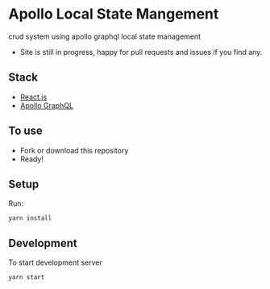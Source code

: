 # Apollo Local State Mangement

crud system using apollo graphql local state management

- Site is still in progress, happy for pull requests and issues if you find any.

## Stack

- [React.js](https://reactjs.org/)
- [Apollo GraphQL](https://www.apollographql.com/)

## To use

- Fork or download this repository
- Ready!

## Setup

Run:

```
yarn install
```

## Development

To start development server

```
yarn start

```
